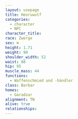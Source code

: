 ```yaml
---
layout: usepage
title: Heoruwulf
categories:
  - character
  - NPC
character_title: 
race: Zwerge
sex: m
height: 1.71
weight: 90
shoulder_width: 52
waist: 88
hip: 95
muscle_mass: 44
functions:
  - Waffenschmied und -händler
class: Barbar
homes:
  - Garadzar
alignment: TN
alive: true
relationships:
---
```


